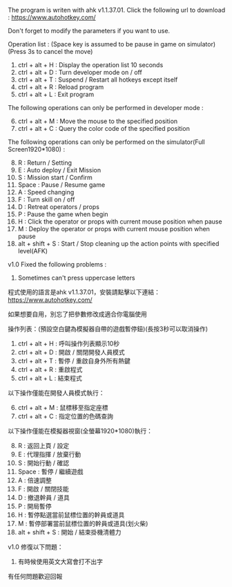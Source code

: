The program is writen with ahk v1.1.37.01. Click the following url to download : 
https://www.autohotkey.com/

Don't forget to modify the parameters if you want to use.

Operation list : (Space key is assumed to be pause in game on simulator)(Press 3s to cancel the move)
1.  ctrl + alt + H	: Display the operation list 10 seconds
2.  ctrl + alt + D	: Turn developer mode on / off
3.  ctrl + alt + T	: Suspend / Restart all hotkeys except itself
4.  ctrl + alt + R	: Reload program
5.  ctrl + alt + L	: Exit program

The following operations can only be performed in developer mode : 

6.  ctrl + alt + M	: Move the mouse to the specified position
7.  ctrl + alt + C	: Query the color code of the specified position

The following operations can only be performed on the simulator(Full Screen1920*1080) : 

8.  R			: Return / Setting														
9.  E			: Auto deploy / Exit Mission											
10. S			: Mission start / Confirm												
11. Space		: Pause / Resume game													
12. A			: Speed changing														
13. F			: Turn skill on / off													
14. D			: Retreat operators / props												
15. P			: Pause the game when begin												
16. H			: Click the operator or props with current mouse position when pause	
17. M			: Deploy the operator or props with current mouse position when pause
18. alt + shift + S	: Start / Stop cleaning up the action points with specified level(AFK)

v1.0 Fixed the following problems : 
1. Sometimes can't press uppercase letters

程式使用的語言是ahk v1.1.37.01，安裝請點擊以下連結：
https://www.autohotkey.com/

如果想要自用，別忘了把參數修改成適合你電腦使用

操作列表：(預設空白鍵為模擬器自帶的遊戲暫停鈕)(長按3秒可以取消操作)
1.  ctrl + alt + H	: 呼叫操作列表顯示10秒
2.  ctrl + alt + D	: 開啟 / 關閉開發人員模式
3.  ctrl + alt + T	: 暫停 / 重啟自身外所有熱鍵
4.  ctrl + alt + R	: 重啟程式
5.  ctrl + alt + L	: 結束程式

以下操作僅能在開發人員模式執行：

6.  ctrl + alt + M	: 鼠標移至指定座標
7.  ctrl + alt + C	: 指定位置的色碼查詢

以下操作僅能在模擬器視窗(全螢幕1920*1080)執行：

8.  R			: 返回上頁 / 設定														
9.  E			: 代理指揮 / 放棄行動											
10. S			: 開始行動 / 確認												
11. Space		: 暫停 / 繼續遊戲													
12. A			: 倍速調整														
13. F			: 開啟 / 關閉技能													
14. D			: 撤退幹員 / 道具												
15. P			: 開局暫停												
16. H			: 暫停點選當前鼠標位置的幹員或道具
17. M			: 暫停部署當前鼠標位置的幹員或道具(划火柴)
18. alt + shift + S	: 開始 / 結束掛機清體力

v1.0 修復以下問題：
1. 有時候使用英文大寫會打不出字

有任何問題歡迎回報
